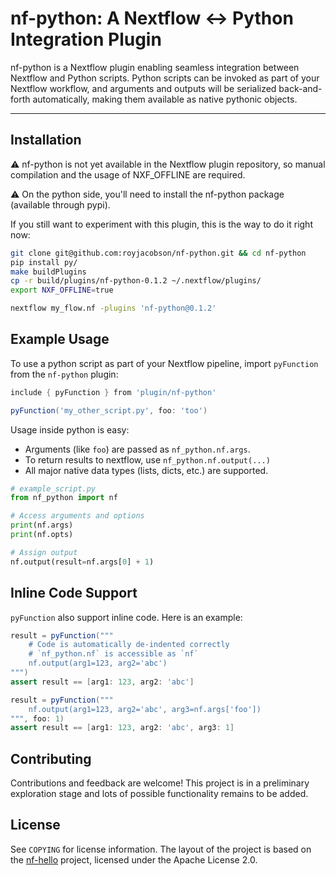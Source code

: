 # nf-python: A Nextflow ↔ Python Integration Plugin

nf-python is a Nextflow plugin enabling seamless integration between Nextflow and Python scripts. Python scripts can be invoked as part of your Nextflow workflow, and arguments and outputs will be serialized back-and-forth automatically, making them available as native pythonic objects.

---

## Installation
⚠️ nf-python is not yet available in the Nextflow plugin repository, so manual compilation and the usage of NXF_OFFLINE are required.

⚠️ On the python side, you'll need to install the nf-python package (available through pypi).

If you still want to experiment with this plugin, this is the way to do it right now:
```bash
git clone git@github.com:royjacobson/nf-python.git && cd nf-python
pip install py/
make buildPlugins
cp -r build/plugins/nf-python-0.1.2 ~/.nextflow/plugins/
export NXF_OFFLINE=true

nextflow my_flow.nf -plugins 'nf-python@0.1.2'
```

## Example Usage
To use a python script as part of your Nextflow pipeline, import `pyFunction` from the `nf-python` plugin:

```groovy
include { pyFunction } from 'plugin/nf-python'

pyFunction('my_other_script.py', foo: 'too')
```

Usage inside python is easy:
- Arguments (like `foo`) are passed as `nf_python.nf.args`.
- To return results to nextflow, use `nf_python.nf.output(...)`
- All major native data types (lists, dicts, etc.) are supported.

```python
# example_script.py
from nf_python import nf

# Access arguments and options
print(nf.args)
print(nf.opts)

# Assign output
nf.output(result=nf.args[0] + 1)
```

## Inline Code Support

`pyFunction` also support inline code. Here is an example:

```groovy
result = pyFunction("""
    # Code is automatically de-indented correctly
    # `nf_python.nf` is accessible as `nf`
    nf.output(arg1=123, arg2='abc')
""")
assert result == [arg1: 123, arg2: 'abc']

result = pyFunction("""
    nf.output(arg1=123, arg2='abc', arg3=nf.args['foo'])
""", foo: 1)
assert result == [arg1: 123, arg2: 'abc', arg3: 1]
```

## Contributing

Contributions and feedback are welcome! This project is in a preliminary exploration stage and lots of possible functionality remains to be added.

## License

See `COPYING` for license information.
The layout of the project is based on the [nf-hello](https://github.com/nextflow-io/nf-hello.git) project, licensed under the Apache License 2.0.
